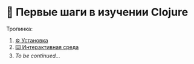 # :walking: Первые шаги в изучении Clojure

Тропинка:

1. [:gear: Установка](step-01.md)
2. [:keyboard: Интерактивная среда](step-02.md)
3. _To be continued..._
